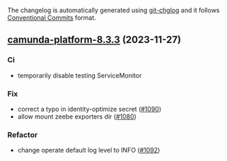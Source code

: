 The changelog is automatically generated using [git-chglog](https://github.com/git-chglog/git-chglog)
and it follows [Conventional Commits](https://www.conventionalcommits.org/en/v1.0.0/) format.


<a name="camunda-platform-8.3.3"></a>
## [camunda-platform-8.3.3](https://github.com/camunda/camunda-platform-helm/compare/camunda-platform-8.3.2...camunda-platform-8.3.3) (2023-11-27)

### Ci

* temporarily disable testing ServiceMonitor

### Fix

* correct a typo in identity-optimize secret ([#1090](https://github.com/camunda/camunda-platform-helm/issues/1090))
* allow mount zeebe exporters dir ([#1080](https://github.com/camunda/camunda-platform-helm/issues/1080))

### Refactor

* change operate default log level to INFO ([#1092](https://github.com/camunda/camunda-platform-helm/issues/1092))

